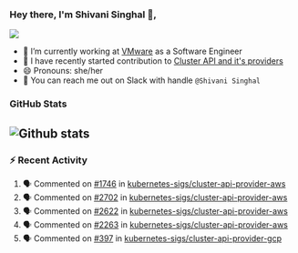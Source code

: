 ### Hey there, I'm Shivani Singhal 👋, 
![](https://komarev.com/ghpvc/?username=shivi28&color=green)

- 🔭 I’m currently working at [VMware](https://tanzu.vmware.com/) as a Software Engineer
- 👯 I have recently started contribution to [Cluster API and it's providers](https://github.com/kubernetes-sigs/cluster-api)
- 😄 Pronouns: she/her
- 💞️ You can reach me out on Slack with handle `@Shivani Singhal` 


### GitHub Stats

![Github stats](https://github-readme-stats.vercel.app/api?username=shivi28&count_private=true&show_icons=true&theme=dark&include_all_commits=true)
---

### :zap: Recent Activity

<!--START_SECTION:activity-->
1. 🗣 Commented on [#1746](https://github.com/kubernetes-sigs/cluster-api-provider-aws/issues/1746) in [kubernetes-sigs/cluster-api-provider-aws](https://github.com/kubernetes-sigs/cluster-api-provider-aws)
2. 🗣 Commented on [#2702](https://github.com/kubernetes-sigs/cluster-api-provider-aws/issues/2702) in [kubernetes-sigs/cluster-api-provider-aws](https://github.com/kubernetes-sigs/cluster-api-provider-aws)
3. 🗣 Commented on [#2622](https://github.com/kubernetes-sigs/cluster-api-provider-aws/issues/2622) in [kubernetes-sigs/cluster-api-provider-aws](https://github.com/kubernetes-sigs/cluster-api-provider-aws)
4. 🗣 Commented on [#2263](https://github.com/kubernetes-sigs/cluster-api-provider-aws/issues/2263) in [kubernetes-sigs/cluster-api-provider-aws](https://github.com/kubernetes-sigs/cluster-api-provider-aws)
5. 🗣 Commented on [#397](https://github.com/kubernetes-sigs/cluster-api-provider-gcp/issues/397) in [kubernetes-sigs/cluster-api-provider-gcp](https://github.com/kubernetes-sigs/cluster-api-provider-gcp)
<!--END_SECTION:activity-->

